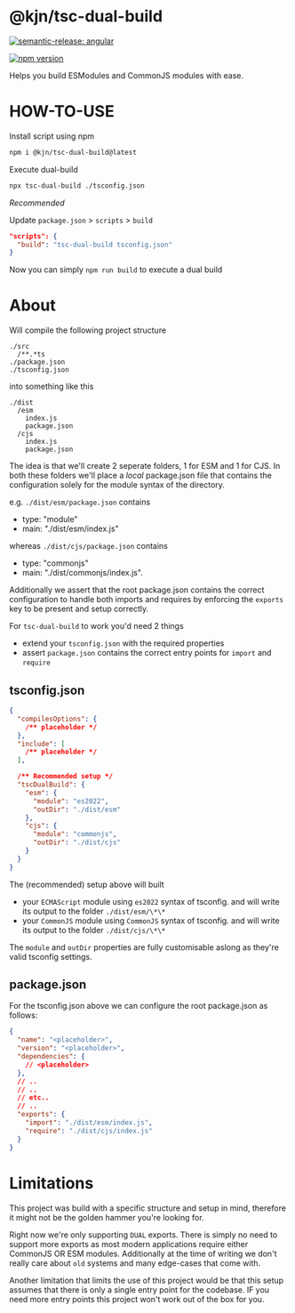 # @kjn/tsc-dual-build

[![semantic-release: angular](https://img.shields.io/badge/semantic--release-angular-e10079?logo=semantic-release)](https://github.com/semantic-release/semantic-release)

[![npm version](https://badge.fury.io/js/@kjn%2Ftsc-dual-build.svg)](https://www.npmjs.com/package/@kjn/tsc-dual-build)

Helps you build ESModules and CommonJS modules with ease.

# HOW-TO-USE

Install script using npm

```sh
npm i @kjn/tsc-dual-build@latest
```

Execute dual-build

```sh
npx tsc-dual-build ./tsconfig.json
```

_Recommended_

Update `package.json` > `scripts` > `build`

```json
"scripts": {
  "build": "tsc-dual-build tsconfig.json"
}
```

Now you can simply `npm run build` to execute a dual build

# About

Will compile the following project structure

```
./src
  /**.*ts
./package.json
./tsconfig.json
```

into something like this

```
./dist
  /esm
    index.js
    package.json
  /cjs
    index.js
    package.json
```

The idea is that we'll create 2 seperate folders, 1 for ESM and 1 for CJS. In both these folders we'll place a _local_ package.json file that contains the configuration solely for the module syntax of the directory.

e.g. `./dist/esm/package.json` contains

- type: "module"
- main: "./dist/esm/index.js"

whereas `./dist/cjs/package.json` contains

- type: "commonjs"
- main: "./dist/commonjs/index.js".

Additionally we assert that the root package.json contains the correct configuration to handle both imports and requires by enforcing the `exports` key to be present and setup correctly.

For `tsc-dual-build` to work you'd need 2 things

- extend your `tsconfig.json` with the required properties
- assert `package.json` contains the correct entry points for `import` and `require`

## tsconfig.json

```json
{
  "compilesOptions": {
    /** placeholder */
  },
  "include": [
    /** placeholder */
  ],

  /** Recommended setup */
  "tscDualBuild": {
    "esm": {
      "module": "es2022",
      "outDir": "./dist/esm"
    },
    "cjs": {
      "module": "commonjs",
      "outDir": "./dist/cjs"
    }
  }
}
```

The (recommended) setup above will built

- your `ECMAScript` module using `es2022` syntax of tsconfig. and will write its output to the folder `./dist/esm/\*\*`
- your `CommonJS` module using `CommonJS` syntax of tsconfig. and will write its output to the folder `./dist/cjs/\*\*`

The `module` and `outDir` properties are fully customisable aslong as they're valid tsconfig settings.

## package.json

For the tsconfig.json above we can configure the root package.json as follows:

```json
{
  "name": "<placeholder>",
  "version": "<placeholder>",
  "dependencies": {
    // <placeholder>
  },
  // ..
  // ..
  // etc..
  // ..
  "exports": {
    "import": "./dist/esm/index.js",
    "require": "./dist/cjs/index.js"
  }
}
```

# Limitations

This project was build with a specific structure and setup in mind, therefore it might not be the golden hammer you're looking for.

Right now we're only supporting `DUAL` exports. There is simply no need to support more exports as most modern applications require either CommonJS OR ESM modules. Additionally at the time of writing we don't really care about `old` systems and many edge-cases that come with.

Another limitation that limits the use of this project would be that this setup assumes that there is only a single entry point for the codebase. IF you need more entry points this project won't work out of the box for you.
